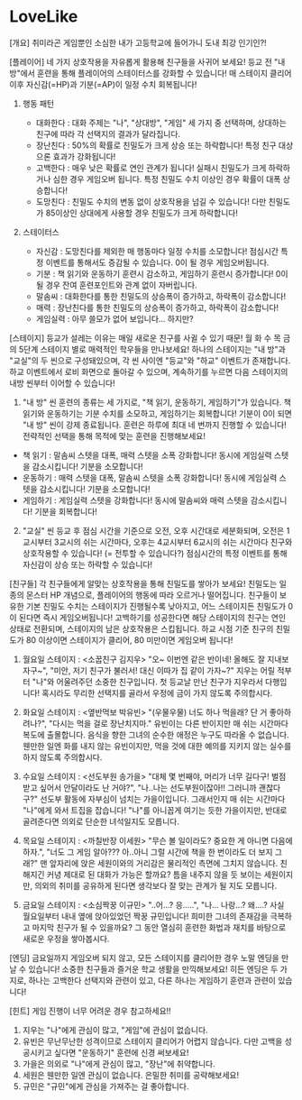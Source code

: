 # LoveLike

[개요]
취미라곤 게임뿐인 소심한 내가 고등학교에 들어가니 도내 최강 인기인?!

[플레이어]
네 가지 상호작용을 자유롭게 활용해 친구들을 사귀어 보세요!
등교 전 "내 방"에서 훈련을 통해 플레이어의 스테이터스를 강화할 수 있습니다!
매 스테이지 클리어 이후 자신감(=HP)과 기분(=AP)이 일정 수치 회복됩니다!

1. 행동 패턴

   - 대화한다 : 대화 주제는 "나", "상대방", "게임" 세 가지 중 선택하며, 상대하는 친구에 따라 각 선택지의 결과가 달라집니다.
   - 장난친다 : 50%의 확률로 친밀도가 크게 상승 또는 하락합니다! 특정 친구 대상으론 효과가 강화됩니다!
   - 고백한다 : 매우 낮은 확률로 연인 관계가 됩니다! 실패시 친밀도가 크게 하락하거나 심한 경우 게임오버 됩니다. 특정 친밀도 수치 이상인 경우 확률이 대폭 상승합니다!
   - 도망친다 : 친밀도 수치의 변동 없이 상호작용을 넘길 수 있습니다! 다만 친밀도가 85이상인 상대에게 사용할 경우 친밀도가 크게 하락합니다!

2. 스테이터스
   - 자신감 : 도망친다를 제외한 매 행동마다 일정 수치를 소모합니다! 점심시간 특정 이벤트를 통해서도 증감될 수 있습니다. 0이 될 경우 게임오버됩니다.
   - 기분 : 책 읽기와 운동하기 훈련시 감소하고, 게임하기 훈련시 증가합니다! 0이 될 경우 잔여 훈련포인트와 관계 없이 자버립니다.
   - 말솜씨 : 대화한다를 통한 친밀도의 상승폭이 증가하고, 하락폭이 감소합니다!
   - 매력 : 장난친다를 통한 친밀도의 상승폭이 증가하고, 하락폭이 감소합니다!
   - 게임실력 : 아무 쓸모가 없어 보입니다... 하지만?

[스테이지]
등교가 설레는 이유는 매일 새로운 친구를 사귈 수 있기 때문!
월 화 수 목 금의 5단계 스테이지 별로 매력적인 학우들을 만나보세요!
하나의 스테이지는 "내 방"과 "교실"의 두 씬으로 구성돼있으며,
각 씬 사이엔 "등교"와 "하교" 이벤트가 존재합니다.
하교 이벤트에서 로비 화면으로 돌아갈 수 있으며,
계속하기를 누르면 다음 스테이지의 내방 씬부터 이어할 수 있습니다!

1. "내 방" 씬
   훈련의 종류는 세 가지로, "책 읽기, 운동하기, 게임하기"가 있습니다.
   책 읽기와 운동하기는 기분 수치를 소모하고, 게임하기는 회복합니다! 기분이 0이 되면 "내 방" 씬이 강제 종료됩니다.
   훈련은 하루에 최대 네 번까지 진행할 수 있습니다! 전략적인 선택을 통해 목적에 맞는 훈련을 진행해보세요!

- 책 읽기 : 말솜씨 스텟을 대폭, 매력 스텟을 소폭 강화합니다! 동시에 게임실력 스텟을 감소시킵니다! 기분을 소모합니다!
- 운동하기 : 매력 스텟을 대폭, 말솜씨 스텟을 소폭 강화합니다! 동시에 게임실력 스텟을 감소시킵니다! 기분을 소모합니다!
- 게임하기 : 게임실력 스텟을 강화합니다! 동시에 말솜씨와 매력 스텟을 감소시킵니다! 기분을 회복합니다!

2. "교실" 씬
   등교 후 점심 시간을 기준으로 오전, 오후 시간대로 세분화되며,
   오전은 1교시부터 3교시의 쉬는 시간마다, 오후는 4교시부터 6교시의 쉬는 시간마다
   친구와 상호작용할 수 있습니다! (= 전투할 수 있습니다?)
   점심시간의 특정 이벤트를 통해 자신감이 상승 또는 하락할 수 있습니다!

[친구들]
각 친구들에게 알맞는 상호작용을 통해 친밀도를 쌓아가 보세요!
친밀도는 일종의 몬스터 HP 개념으로, 플레이어의 행동에 따라 오르거나 떨어집니다.
친구들이 보유한 기본 친밀도 수치는 스테이지가 진행될수록 낮아지고, 어느 스테이지든 친밀도가 0이 된다면 즉시 게임오버됩니다!
고백하기를 성공한다면 해당 스테이지의 친구는 연인 상태로 전환되며, 스테이지의 남은 상호작용은 스킵됩니다.
하교 시점 기준 친구의 친밀도가 80 이상이면 스테이지가 클리어, 80 미만이면 게임오버 됩니다!

1. 월요일 스테이지 : <소꿉친구 김지우>
   "오~ 이번엔 같은 반이네! 올해도 잘 지내보자구~", "미안, 저기 친구가 불러서! 대신 이따가 집 같이 가자~?"
   지우는 어릴 적부터 "나"와 어울려주던 소중한 친구입니다. 첫 등교날 만난 친구가 지우라서 다행입니다!
   혹시라도 무리한 선택지를 골라서 우정에 금이 가지 않도록 주의합시다.

2. 화요일 스테이지 : <옆반먹보 박유빈>
   "(우물우물) 너도 하나 먹을래? 단 거 좋아하려나?", "다시는 먹을 걸로 장난치지마."
   유빈이는 다른 반이지만 매 쉬는 시간마다 복도에 출몰합니다. 음식을 향한 그녀의 순수한 애정은 누구도 따라올 수 없습니다.
   웬만한 일엔 화를 내지 않는 유빈이지만, 먹을 것에 대한 예의를 지키지 않는 실수를 하지 않도록 주의합시다.

3. 수요일 스테이지 : <선도부원 송가을>
   "대체 몇 번째야, 머리가 너무 길다구! 벌점 받고 싶어서 안달이라도 난 거야?", "나..나는 선도부원이잖아!! 그러니까 괜찮다구?"
   선도부 활동에 자부심이 넘치는 가을이입니다. 그래서인지 매 쉬는 시간마다 "나"에게 와서 트집을 잡습니다!
   "나"를 아니꼽게 여기는 듯한 가을이지만, 반대로 골려준다면 의외로 단순한 녀석일지도 모릅니다.

4. 목요일 스테이지 : <까칠반장 이세원>
   "무슨 볼 일이라도? 중요한 게 아니면 다음에 하자.", "너도 그 게임 알아??? 아..아니 그럴 시간에 책을 한 번이라도 더 보지 그래?"
   맨 앞자리에 앉은 세원이와의 거리감은 물리적인 측면에 그치지 않습니다. 친해지긴 커녕 제대로 된 대화가 가능은 할까요?
   틈을 내주지 않을 듯 보이는 세원이지만, 의외의 취미를 공유하게 된다면 생각보다 잘 맞는 관계가 될 지도 모릅니다.

5. 금요일 스테이지 : <소심짝꿍 이규민>
   "..어...? 응.....", "나... 나랑...? 왜....?
   사실 월요일부터 내내 옆에 앉아있었던 짝꿍 규민입니다! 희미한 그녀의 존재감을 극복하고 마지막 친구가 될 수 있을까요?
   그 동안 열심히 훈련한 화법과 재치를 바탕으로 새로운 우정을 쌓아봅시다.

[엔딩]
금요일까지 게임오버 되지 않고, 모든 스테이지를 클리어한 경우 노말 엔딩을 만날 수 있습니다!
소중한 친구들과 즐거운 학교 생활을 만끽해보세요!
히든 엔딩은 두 가지로, 하나는 고백한다 선택지와 관련이 있고, 다른 하나는 게임하기 훈련과 관련이 있습니다!

[힌트]
게임 진행이 너무 어려운 경우 참고하세요!!

1. 지우는 "나"에게 관심이 많고, "게임"에 관심이 없습니다.
2. 유빈은 무난무난한 성격이므로 스테이지 클리어가 어렵지 않습니다. 다만 고백을 성공시키고 싶다면 "운동하기" 훈련에 신경 써보세요!
3. 가을은 의외로 "나"에게 관심이 많고, "장난"에 취약합니다.
4. 세원은 웬만한 일엔 관심이 없습니다. 은밀한 취미를 공략해보세요!
5. 규민은 "규민"에게 관심을 가져주는 걸 좋아합니다.
